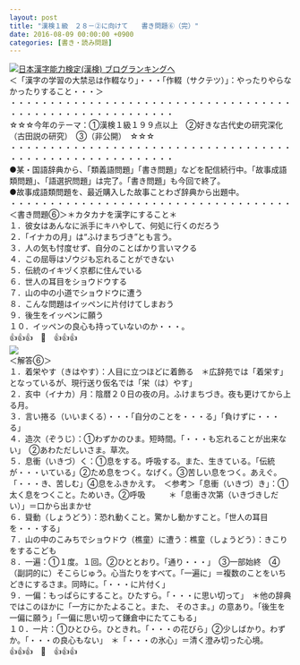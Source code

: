 ```yaml
---
layout: post
title: "漢検１級　２８－②に向けて　　書き問題⑥（完）"
date: 2016-08-09 00:00:00 +0900
categories: [書き・読み問題]
---
```


[![](/syuusyuu9701/assets/images/漢検１級-２８－②に向けて-書き問題⑥（完）-br_c_3028_1.gif)](http://blog.with2.net/link.php?1659096:3028 "日本漢字能力検定(漢検) ブログランキングへ")[日本漢字能力検定(漢検) ブログランキングへ](http://blog.with2.net/link.php?1659096:3028)  
＜「漢字の学習の大禁忌は作輟なり」・・・「作輟（サクテツ）」：やったりやらなかったりすること・・・＞  
・・・・・・・・・・・・・・・・・・・・・・・・・・・・・・・・・・・・・・・・・・・・・・・・・・・・・・・・・  
☆☆☆今年のテーマ：①漢検１級１９９点以上　②好きな古代史の研究深化（古田説の研究）　③（非公開）　☆☆☆　　  
・・・・・・・・・・・・・・・・・・・・・・・・・・・・・・・・・・・・・・・・・・・・・・・・・・・・・・・・・  
●某・国語辞典から、「類義語問題」「書き問題」などを配信続行中。「故事成語類問題」、「語選択問題」は完了。「書き問題」も今回で終了。  
●故事成語類問題を、最近購入した故事ことわざ辞典から出題中。  
・・・・・・・・・・・・・・・・・・・・・・・・・・・・・・・・・・・・  
＜書き問題⑥＞＊カタカナを漢字にすること＊  
１．彼女はあんなに派手にキハやして、何処に行くのだろう  
２．「イナカの月」は“ふけまちづき”とも言う。  
３．人の気も忖度せず、自分のことばかり言いマクる  
４．この屈辱はゾウジも忘れることができない  
５．伝統のイキヅく京都に住んでいる  
６．世人の耳目をショウドウする  
７．山の中の小道でショウドウに遭う  
８．こんな問題はイッペンに片付けてしまおう  
９．後生をイッペンに願う  
１０．イッペンの良心も持っていないのか・・・。  
👍👍👍　🐒　👍👍👍  
![](/syuusyuu9701/assets/images/漢検１級-２８－②に向けて-書き問題⑥（完）-b7f04c15470a0f55894b941452f05543.jpg)  
＜解答⑥＞  
１．着栄やす（きはやす）：人目に立つほどに着飾る　＊広辞苑では「着栄す」となっているが、現行送り仮名では「栄（は）やす」  
２．亥中（イナカ）月：陰暦２０日の夜の月。ふけまちづき。夜も更けてから上る月。  
３．言い捲る（いいまくる）・・・「自分のことを・・・る」「負けずに・・・る」  
４．造次（ぞうじ）：①わずかのひま。短時間。「・・・も忘れることが出来ない」　②あわただしいさま。草次。  
５．息衝（いきづ）く：①息をする。呼吸する。また、生きている。「伝統が・・・いている」②ため息をつく。なげく。③苦しい息をつく。あえぐ。「・・・き、苦しむ」④息をふきかえす。　＜参考＞「息衝（いきづ）き」：①太く息をつくこと。ためいき。②呼吸　　　＊「息衝き次第（いきづきしだい）」＝口から出まかせ  
６．聳動（しょうどう）：恐れ動くこと。驚かし動かすこと。「世人の耳目を・・・する」  
７．山の中のこみちでショウドウ（樵童）に遭う：樵童（しょうどう）：きこりをするこども  
８．一遍：①１度。１回。②ひととおり。「通り・・・」　③一部始終　④（副詞的に）そこらじゅう。心当たりをすべて。「一遍に」＝複数のことをいちどきにするさま。同時に。「・・・に片付く」  
９．一偏：もっぱらにすること。ひたすら。「・・・に思い切って」　＊他の辞典ではこのほかに「一方にかたよること。また、 そのさま。」の意あり。「後生を一偏に願う」「一偏に思い切って鎌倉中にたてこもる」  
１０．一片：①ひとひら。ひときれ。「・・・の花びら」②少しばかり。わずか。「・・・の良心もない」　＊「・・・の氷心」＝清く澄み切った心境。  
👍👍👍　🐒　👍👍👍  